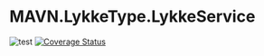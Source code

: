 # MAVN.LykkeType.LykkeService

![test](https://github.com/OpenMAVN/MAVN.LykkeType.LykkeService/workflows/test/badge.svg)
[![Coverage Status](https://coveralls.io/repos/github/OpenMAVN/MAVN.LykkeType.LykkeService/badge.svg?branch=master)](https://coveralls.io/github/OpenMAVN/MAVN.LykkeType.LykkeService?branch=master)
